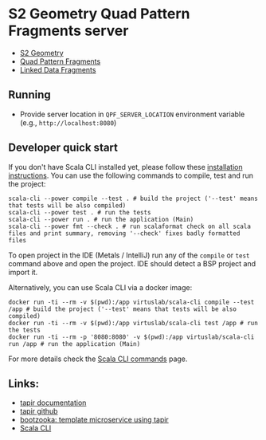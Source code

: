 # S2 Geometry Quad Pattern Fragments server

- [S2 Geometry](http://s2geometry.io/)
- [Quad Pattern Fragments](https://linkeddatafragments.org/specification/quad-pattern-fragments/)
- [Linked Data Fragments](https://linkeddatafragments.org/)

## Running

- Provide server location in `QPF_SERVER_LOCATION` environment variable (e.g., `http://localhost:8080`)

## Developer quick start

If you don't have Scala CLI installed yet, please follow these [installation instructions](https://scala-cli.virtuslab.org/install).
You can use the following commands to compile, test and run the project:

```shell
scala-cli --power compile --test . # build the project ('--test' means that tests will be also compiled)
scala-cli --power test . # run the tests
scala-cli --power run . # run the application (Main)
scala-cli --power fmt --check . # run scalaformat check on all scala files and print summary, removing '--check' fixes badly formatted files
```

To open project in the IDE (Metals / IntelliJ) run any of the `compile` or `test` command above and open the project.
IDE should detect a BSP project and import it.

Alternatively, you can use Scala CLI via a docker image:

```shell
docker run -ti --rm -v $(pwd):/app virtuslab/scala-cli compile --test /app # build the project ('--test' means that tests will be also compiled)
docker run -ti --rm -v $(pwd):/app virtuslab/scala-cli test /app # run the tests
docker run -ti --rm -p '8080:8080' -v $(pwd):/app virtuslab/scala-cli run /app # run the application (Main)
```

For more details check the [Scala CLI commands](https://scala-cli.virtuslab.org/docs/commands/basics) page.

## Links:

- [tapir documentation](https://tapir.softwaremill.com/en/latest/)
- [tapir github](https://github.com/softwaremill/tapir)
- [bootzooka: template microservice using tapir](https://softwaremill.github.io/bootzooka/)
- [Scala CLI](https://scala-cli.virtuslab.org)

